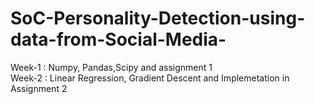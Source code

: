 # SoC-Personality-Detection-using-data-from-Social-Media-

Week-1 : Numpy, Pandas,Scipy and assignment 1 <br />
Week-2 : Linear Regression, Gradient Descent and Implemetation in Assignment 2
